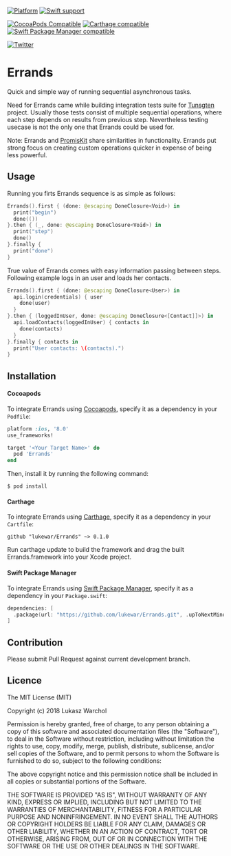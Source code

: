 [![Platform](https://img.shields.io/badge/Platforms-iOS%20%7C%20macOS%20%7C%20watchOS%20%7C%20tvOS%20%7C%20Linux-4E4E4E.svg?colorA=28a745)](#installation)
[![Swift support](https://img.shields.io/badge/Swift-3.1%20%7C%203.2%20%7C%204.0%20%7C%204.1-lightgrey.svg?colorA=28a745&colorB=4E4E4E)](#swift-versions-support)

[![CocoaPods Compatible](https://img.shields.io/cocoapods/v/Errands.svg?style=flat&label=CocoaPods&colorA=28a745&&colorB=4E4E4E)](https://cocoapods.org/pods/Errands)
[![Carthage compatible](https://img.shields.io/badge/Carthage-compatible-brightgreen.svg?style=flat&colorA=28a745&&colorB=4E4E4E)](https://github.com/Carthage/Carthage)
[![Swift Package Manager compatible](https://img.shields.io/badge/SPM-compatible-brightgreen.svg?style=flat&colorA=28a745&&colorB=4E4E4E)](https://github.com/apple/swift-package-manager)

[![Twitter](https://img.shields.io/badge/Twitter-@warcholuke-blue.svg?style=flat)](http://twitter.com/warcholuke)

# Errands
Quick and simple way of running sequential asynchronous tasks.

Need for Errands came while building integration tests suite for [Tunsgten](https://tungstenapp.com) project. Usually those tests consist of multiple sequential operations, where each step depends on results from previous step. Nevertheless testing usecase is not the only one that Errands could be used for.

Note: Errands and [PromisKit](https://github.com/mxcl/PromiseKit) share similarities in functionality. Errands put strong focus on creating custom operations quicker in expense of being less powerful.

## Usage
Running you firts Errands sequence is as simple as follows:

```swift
Errands().first { (done: @escaping DoneClosure<Void>) in
  print("begin")
  done(())
}.then { (_, done: @escaping DoneClosure<Void>) in
  print("step")
  done()
}.finally {
  print("done")
}
```

True value of Errands comes with easy information passing between steps. Following example logs in an user and loads her contacts.

```swift
Errands().first { (done: @escaping DoneClosure<User>) in
  api.login(credentials) { user
    done(user)
  }
}.then { (loggedInUser, done: @escaping DoneClosure<[Contact]]>) in
  api.loadContacts(loggedInUser) { contacts in
    done(contacts)
  }
}.finally { contacts in
  print("User contacts: \(contacts).")
}
```

## Installation

#### Cocoapods
To integrate Errands using [Cocoapods](http://cocoapods.org/), specify it as a dependency in your `Podfile`:
```ruby
platform :ios, '8.0'
use_frameworks!

target '<Your Target Name>' do
  pod 'Errands'
end
```

Then, install it by running the following command:
```shell
$ pod install
```

#### Carthage
To integrate Errands using [Carthage](https://github.com/Carthage/Carthage), specify it as a dependency in your `Cartfile`:
```
github "lukewar/Errands" ~> 0.1.0
```
Run carthage update to build the framework and drag the built Errands.framework into your Xcode project.

#### Swift Package Manager
To integrate Errands using [Swift Package Manager](https://swift.org/package-manager/), specify it as a dependency in your `Package.swift`:
```swift
dependencies: [
  .package(url: "https://github.com/lukewar/Errands.git", .upToNextMinor(from: "0.1.0"))
]
```

## Contribution

Please submit Pull Request against current development branch.

## Licence
The MIT License (MIT)

Copyright (c) 2018 Lukasz Warchol

Permission is hereby granted, free of charge, to any person obtaining a copy
of this software and associated documentation files (the "Software"), to deal
in the Software without restriction, including without limitation the rights
to use, copy, modify, merge, publish, distribute, sublicense, and/or sell
copies of the Software, and to permit persons to whom the Software is
furnished to do so, subject to the following conditions:

The above copyright notice and this permission notice shall be included in all
copies or substantial portions of the Software.

THE SOFTWARE IS PROVIDED "AS IS", WITHOUT WARRANTY OF ANY KIND, EXPRESS OR
IMPLIED, INCLUDING BUT NOT LIMITED TO THE WARRANTIES OF MERCHANTABILITY,
FITNESS FOR A PARTICULAR PURPOSE AND NONINFRINGEMENT. IN NO EVENT SHALL THE
AUTHORS OR COPYRIGHT HOLDERS BE LIABLE FOR ANY CLAIM, DAMAGES OR OTHER
LIABILITY, WHETHER IN AN ACTION OF CONTRACT, TORT OR OTHERWISE, ARISING FROM,
OUT OF OR IN CONNECTION WITH THE SOFTWARE OR THE USE OR OTHER DEALINGS IN THE
SOFTWARE.